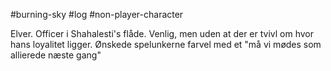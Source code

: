 #burning-sky #log #non-player-character

Elver. Officer i Shahalesti's flåde. Venlig, men uden at der er tvivl om hvor hans loyalitet ligger. Ønskede spelunkerne farvel med et "må vi mødes som allierede næste gang"
